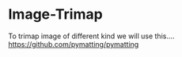 # Image-Trimap
To trimap image of different kind we will use this....
https://github.com/pymatting/pymatting
